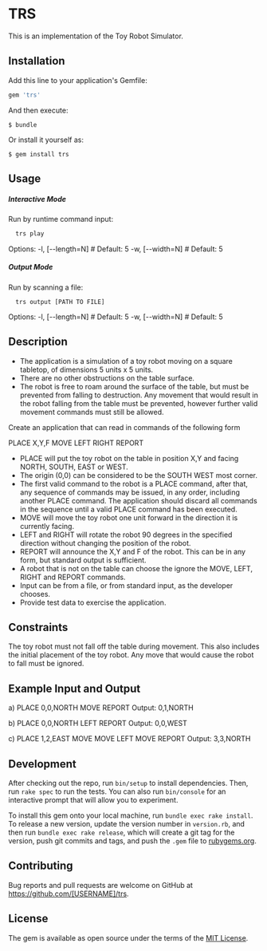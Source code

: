 # TRS

This is an implementation of the Toy Robot Simulator.

## Installation

Add this line to your application's Gemfile:

```ruby
gem 'trs'
```

And then execute:

    $ bundle

Or install it yourself as:

    $ gem install trs

## Usage

##### Interactive Mode
Run by runtime command input:
```sh
  trs play
```
Options:
  -l, [--length=N] # Default: 5
  -w, [--width=N] # Default: 5

##### Output Mode
Run by scanning a file:
```shell
  trs output [PATH TO FILE]
```
Options:
  -l, [--length=N]  # Default: 5
  -w, [--width=N]   # Default: 5

## Description
- The application is a simulation of a toy robot moving on a square tabletop, of dimensions 5 units x 5 units.
- There are no other obstructions on the table surface.
- The robot is free to roam around the surface of the table, but must be prevented from falling to destruction. Any movement
that would result in the robot falling from the table must be prevented, however further valid movement commands must still
be allowed.

Create an application that can read in commands of the following form

PLACE X,Y,F
MOVE
LEFT
RIGHT
REPORT

- PLACE will put the toy robot on the table in position X,Y and facing NORTH, SOUTH, EAST or WEST.
- The origin (0,0) can be considered to be the SOUTH WEST most corner.
- The first valid command to the robot is a PLACE command, after that, any sequence of commands may be issued, in any order, including another PLACE command. The application should discard all commands in the sequence until a valid PLACE command has been executed.
- MOVE will move the toy robot one unit forward in the direction it is currently facing.
- LEFT and RIGHT will rotate the robot 90 degrees in the specified direction without changing the position of the robot.
- REPORT will announce the X,Y and F of the robot. This can be in any form, but standard output is sufficient.
- A robot that is not on the table can choose the ignore the MOVE, LEFT, RIGHT and REPORT commands.
- Input can be from a file, or from standard input, as the developer chooses.
- Provide test data to exercise the application.

## Constraints

The toy robot must not fall off the table during movement. This also includes the initial placement of the toy robot.
Any move that would cause the robot to fall must be ignored.

## Example Input and Output

a)
    PLACE 0,0,NORTH
    MOVE
    REPORT
    Output: 0,1,NORTH

b)
    PLACE 0,0,NORTH
    LEFT
    REPORT
    Output: 0,0,WEST

c)
    PLACE 1,2,EAST
    MOVE
    MOVE
    LEFT
    MOVE
    REPORT
    Output: 3,3,NORTH



## Development

After checking out the repo, run `bin/setup` to install dependencies. Then, run `rake spec` to run the tests. You can also run `bin/console` for an interactive prompt that will allow you to experiment.

To install this gem onto your local machine, run `bundle exec rake install`. To release a new version, update the version number in `version.rb`, and then run `bundle exec rake release`, which will create a git tag for the version, push git commits and tags, and push the `.gem` file to [rubygems.org](https://rubygems.org).

## Contributing

Bug reports and pull requests are welcome on GitHub at https://github.com/[USERNAME]/trs.


## License

The gem is available as open source under the terms of the [MIT License](http://opensource.org/licenses/MIT).

